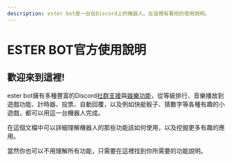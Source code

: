 ```yaml
---
description: ester bot是一台在Discord上的機器人。在這裡有著他的使用說明。
---
```


# ESTER BOT官方使用說明

## 歡迎來到這裡!

ester bot擁有多種豐富的Discord[社群支援](function-help/basic-illustrate.md)與[娛樂功能](broken-reference)，從等級排行、音樂播放到遊戲功能、計時器、投票、自動回覆，以及例如快艇骰子、猜數字等各種有趣的小遊戲，都可以用這一台機器人完成。

在這個文檔中可以詳細理解機器人的那些功能該如何使用，以及挖掘更多有趣的應用。

當然你也可以不用理解所有功能，只需要在這裡找到你所需要的功能說明。
